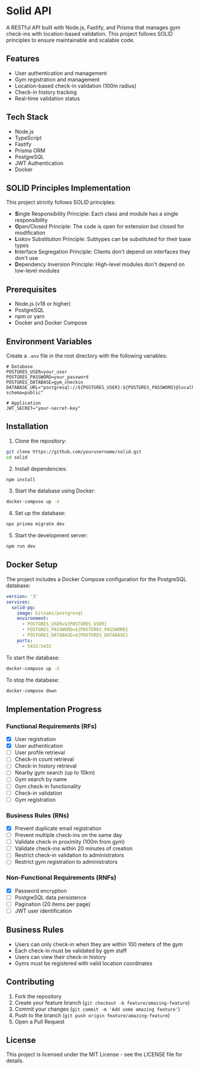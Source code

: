 # Solid API

A RESTful API built with Node.js, Fastify, and Prisma that manages gym check-ins with location-based validation. This project follows SOLID principles to ensure maintainable and scalable code.

## Features

- User authentication and management
- Gym registration and management
- Location-based check-in validation (100m radius)
- Check-in history tracking
- Real-time validation status

## Tech Stack

- Node.js
- TypeScript
- Fastify
- Prisma ORM
- PostgreSQL
- JWT Authentication
- Docker

## SOLID Principles Implementation

This project strictly follows SOLID principles:

- **S**ingle Responsibility Principle: Each class and module has a single responsibility
- **O**pen/Closed Principle: The code is open for extension but closed for modification
- **L**iskov Substitution Principle: Subtypes can be substituted for their base types
- **I**nterface Segregation Principle: Clients don't depend on interfaces they don't use
- **D**ependency Inversion Principle: High-level modules don't depend on low-level modules

## Prerequisites

- Node.js (v18 or higher)
- PostgreSQL
- npm or yarn
- Docker and Docker Compose

## Environment Variables

Create a `.env` file in the root directory with the following variables:

```env
# Database
POSTGRES_USER=your_user
POSTGRES_PASSWORD=your_password
POSTGRES_DATABASE=gym_checkin
DATABASE_URL="postgresql://${POSTGRES_USER}:${POSTGRES_PASSWORD}@localhost:5432/${POSTGRES_DATABASE}?schema=public"

# Application
JWT_SECRET="your-secret-key"
```

## Installation

1. Clone the repository:
```bash
git clone https://github.com/yourusername/solid.git
cd solid
```

2. Install dependencies:
```bash
npm install
```

3. Start the database using Docker:
```bash
docker-compose up -d
```

4. Set up the database:
```bash
npx prisma migrate dev
```

5. Start the development server:
```bash
npm run dev
```

## Docker Setup

The project includes a Docker Compose configuration for the PostgreSQL database:

```yaml
version: '3'
services:
  solid-pg:
    image: bitnami/postgresql
    environment:
      - POSTGRES_USER=${POSTGRES_USER}
      - POSTGRES_PASSWORD=${POSTGRES_PASSWORD}
      - POSTGRES_DATABASE=${POSTGRES_DATABASE}
    ports:
      - 5432:5432
```

To start the database:
```bash
docker-compose up -d
```

To stop the database:
```bash
docker-compose down
```

## Implementation Progress

### Functional Requirements (RFs)
- [x] User registration
- [x] User authentication
- [ ] User profile retrieval
- [ ] Check-in count retrieval
- [ ] Check-in history retrieval
- [ ] Nearby gym search (up to 10km)
- [ ] Gym search by name
- [ ] Gym check-in functionality
- [ ] Check-in validation
- [ ] Gym registration

### Business Rules (RNs)
- [x] Prevent duplicate email registration
- [ ] Prevent multiple check-ins on the same day
- [ ] Validate check-in proximity (100m from gym)
- [ ] Validate check-ins within 20 minutes of creation
- [ ] Restrict check-in validation to administrators
- [ ] Restrict gym registration to administrators

### Non-Functional Requirements (RNFs)
- [x] Password encryption
- [ ] PostgreSQL data persistence
- [ ] Pagination (20 items per page)
- [ ] JWT user identification

## Business Rules

- Users can only check-in when they are within 100 meters of the gym
- Each check-in must be validated by gym staff
- Users can view their check-in history
- Gyms must be registered with valid location coordinates

## Contributing

1. Fork the repository
2. Create your feature branch (`git checkout -b feature/amazing-feature`)
3. Commit your changes (`git commit -m 'Add some amazing feature'`)
4. Push to the branch (`git push origin feature/amazing-feature`)
5. Open a Pull Request

## License

This project is licensed under the MIT License - see the LICENSE file for details.